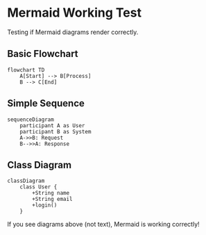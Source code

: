 # Mermaid Working Test

Testing if Mermaid diagrams render correctly.

## Basic Flowchart

```mermaid
flowchart TD
    A[Start] --> B[Process]
    B --> C[End]
```

## Simple Sequence

```mermaid
sequenceDiagram
    participant A as User
    participant B as System
    A->>B: Request
    B-->>A: Response
```

## Class Diagram

```mermaid
classDiagram
    class User {
        +String name
        +String email
        +login()
    }
```

If you see diagrams above (not text), Mermaid is working correctly! 